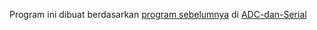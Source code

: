 Program ini dibuat berdasarkan [program sebelumnya](https://github.com/BerlianOkaI/SIMP25/blob/main/ADC-dan-Serial/Example/SIMP25_Temperature/SIMP25_Temperature.ino) di [ADC-dan-Serial](https://github.com/BerlianOkaI/SIMP25/tree/main/ADC-dan-Serial)
